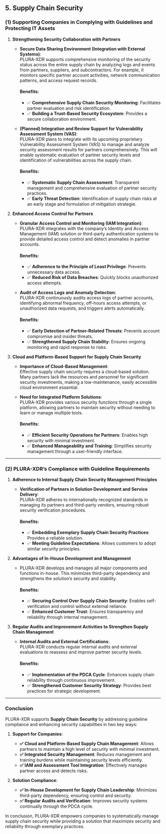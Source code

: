 ## **5. Supply Chain Security**

### (1) Supporting Companies in Complying with Guidelines and Protecting IT Assets

1. **Strengthening Security Collaboration with Partners**  
   - **Secure Data Sharing Environment (Integration with External Systems)**:  
     PLURA-XDR supports comprehensive monitoring of the security status across the entire supply chain by analyzing logs and events from partners, suppliers, and subcontractors. For example, it monitors specific partner account activities, network communication patterns, and access request records.  

     #### Benefits:
     - ✅ **Comprehensive Supply Chain Security Monitoring**: Facilitates partner evaluation and risk identification.  
     - ✅ **Building a Trust-Based Security Ecosystem**: Provides a secure collaboration environment.  

   - **(Planned) Integration and Review Support for Vulnerability Assessment System (VAS)**:  
     PLURA-XDR plans to integrate with its upcoming proprietary Vulnerability Assessment System (VAS) to manage and analyze security assessment results for partners comprehensively. This will enable systematic evaluation of partner security levels and identification of vulnerabilities across the supply chain.  

     #### Benefits:
     - ✅ **Systematic Supply Chain Assessment**: Transparent management and comprehensive evaluation of partner security practices.    
     - ✅ **Early Threat Detection**: Identification of supply chain risks at an early stage and formulation of mitigation strategie.  

2. **Enhanced Access Control for Partners**  
   - **Granular Access Control and Monitoring (IAM Integration)**:  
     PLURA-XDR integrates with the company’s Identity and Access Management (IAM) solution or third-party authentication systems to provide detailed access control and detect anomalies in partner accounts.  

     #### Benefits:
     - ✅ **Adherence to the Principle of Least Privilege**: Prevents unnecessary data access.  
     - ✅ **Reduced Risk of Data Breaches**: Quickly blocks unauthorized access attempts.  

   - **Audit of Access Logs and Anomaly Detection**:  
     PLURA-XDR continuously audits access logs of partner accounts, identifying abnormal frequency, off-hours access attempts, or unauthorized data requests, and triggers alerts automatically.  

     #### Benefits:
     - ✅ **Early Detection of Partner-Related Threats**: Prevents account compromise and insider threats.  
     - ✅ **Strengthened Supply Chain Stability**: Ensures ongoing monitoring and rapid response to risks.  

3. **Cloud and Platform-Based Support for Supply Chain Security**  
   - **Importance of Cloud-Based Management**:  
     Effective supply chain security requires a cloud-based solution. Many partners lack the resources and personnel for significant security investments, making a low-maintenance, easily accessible cloud environment essential.  

   - **Need for Integrated Platform Solutions**:  
     PLURA-XDR provides various security functions through a single platform, allowing partners to maintain security without needing to learn or manage multiple tools.  

     #### Benefits:
     - ✅ **Efficient Security Operations for Partners**: Enables high security with minimal investment.  
     - ✅ **Enhanced Manageability and Training**: Simplifies security management through a user-friendly interface.  

---

### (2) PLURA-XDR’s Compliance with Guideline Requirements

1. **Adherence to Internal Supply Chain Security Management Principles**  
   - **Verification of Partners in Solution Development and Service Delivery**:  
     PLURA-XDR adheres to internationally recognized standards in managing its partners and third-party vendors, ensuring robust security verification procedures.  

     #### Benefits:
     - ✅ **Embedding Exemplary Supply Chain Security Practices**: Provides a reliable solution.  
     - ✅ **Meeting Guideline Expectations**: Allows customers to adopt similar security principles.  

2. **Advantages of In-House Development and Management**  
   - PLURA-XDR develops and manages all major components and functions in-house. This minimizes third-party dependency and strengthens the solution’s security and stability.  

     #### Benefits:
     - ✅ **Securing Control Over Supply Chain Security**: Enables self-verification and control without external reliance.  
     - ✅ **Enhanced Customer Trust**: Ensures transparency and reliability through internal management.  

3. **Regular Audits and Improvement Activities to Strengthen Supply Chain Management**  
   - **Internal Audits and External Certifications**:  
     PLURA-XDR conducts regular internal audits and external evaluations to reassess and improve partner security levels.  

     #### Benefits:
     - ✅ **Implementation of the PDCA Cycle**: Enhances supply chain reliability through continuous improvement.  
     - ✅ **Strengthened Customer Security Strategy**: Provides best practices for strategic development.  

---

### Conclusion

PLURA-XDR supports **Supply Chain Security** by addressing guideline compliance and enhancing security capabilities in two key ways:

1. **Support for Companies**:  
   - **✅ Cloud and Platform-Based Supply Chain Management**: Allows partners to maintain a high level of security with minimal investment.  
   - **✅ Integrated Security Management**: Reduces management and training burdens while maintaining security levels efficiently.  
   - **✅ IAM and Assessment Tool Integration**: Effectively manages partner access and detects risks.  

2. **Solution Compliance**:  
   - **✅ In-House Development for Supply Chain Leadership**: Minimizes third-party dependency, ensuring control and security.  
   - **✅ Regular Audits and Verification**: Improves security systems continually through the PDCA cycle.  

In conclusion, PLURA-XDR empowers companies to systematically manage supply chain security while providing a solution that maximizes security and reliability through exemplary practices.
